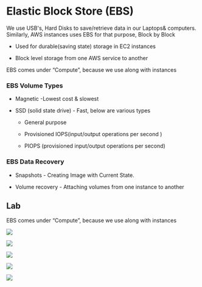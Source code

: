 Elastic Block Store (EBS)
=========================

We use USB's, Hard Disks to save/retrieve data in our Laptops& computers.
Similarly, AWS instances uses EBS for that purpose, Block by Block

-   Used for durable(saving state) storage in EC2 instances

-   Block level storage from one AWS service to another

EBS comes under “Compute”, because we use along with instances

### EBS Volume Types

-   Magnetic -Lowest cost & slowest

-   SSD (solid state drive) - Fast, below are various types

    -   General purpose

    -   Provisioned IOPS(input/output operations per second )

    -   PIOPS (provisioned input/output operations per second)

### EBS Data Recovery

-   Snapshots - Creating Image with Current State.

-   Volume recovery - Attaching volumes from one instance to another

Lab
---

EBS comes under “Compute”, because we use along with instances

![](media/9c1d553f97d06620783cadfc7ac4e42d.png)

![](media/bbe37df3d05c67a963f2dea074c1287d.png)

![](media/f5174b7392606086faf54528b66060de.png)

![](media/9105f51d0225ed363cca0e8d4ca5b124.png)

![](media/f57c2cdcebd508777aced91922e01728.png)
